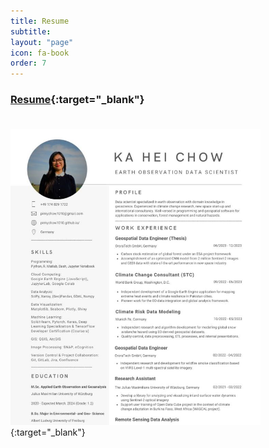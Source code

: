 ```yaml
---
title: Resume
subtitle: 
layout: "page"
icon: fa-book
order: 7
---
```


### [**Resume**](https://sites.google.com/view/intraurban/home){:target="_blank"}

<div style="line-height:50%;">
    <br>
</div>

[<img alt="" width="400px" src="assets/images/cv.jpg" />](https://www.linkedin.com/in/ka-hei-chow-231345188/overlay/1707840896957/single-media-viewer/?profileId=ACoAACwwSwUBeaXCWKJnh7Jwqz-eX_-5NUqpQyk){:target="_blank"}


